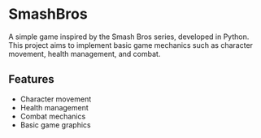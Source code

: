 # SmashBros

A simple game inspired by the Smash Bros series, developed in Python. This project aims to implement basic game mechanics such as character movement, health management, and combat.

## Features

- Character movement
- Health management
- Combat mechanics
- Basic game graphics
